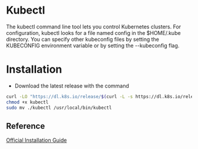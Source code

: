 # Kubectl

The kubectl command line tool lets you control Kubernetes clusters. For configuration, kubectl looks for a file named config in the $HOME/.kube directory. You can specify other kubeconfig files by setting the KUBECONFIG environment variable or by setting the --kubeconfig flag.

# Installation

- Download the latest release with the command
```bash
curl -LO "https://dl.k8s.io/release/$(curl -L -s https://dl.k8s.io/release/stable.txt)/bin/linux/amd64/kubectl"
chmod +x kubectl
sudo mv ./kubectl /usr/local/bin/kubectl
```



## Reference
[Official Installation Guide](https://kubernetes.io/docs/tasks/tools/install-kubectl-linux/)